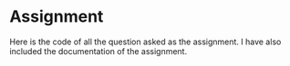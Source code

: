 # Assignment
Here is the code of all the question asked as the assignment. I have also included the documentation of the assignment.
